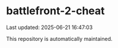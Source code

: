 # battlefront-2-cheat

Last updated: 2025-06-21 16:47:03

This repository is automatically maintained.
